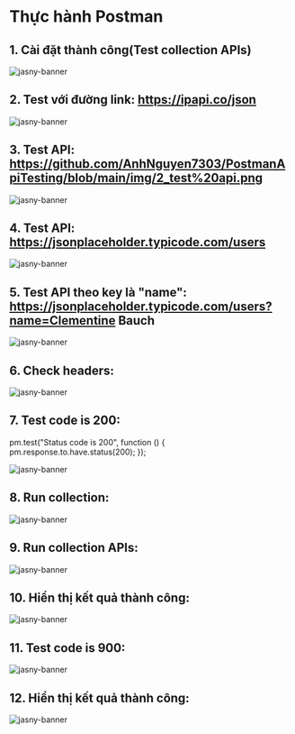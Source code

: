 # Thực hành Postman

## 1. Cài đặt thành công(Test collection APIs)

![jasny-banner](https://github.com/AnhNguyen7303/PostmanApiTesting/blob/main/img/0_C%C3%A0i%20%C4%91%E1%BA%B7t%20th%C3%A0nh%20c%C3%B4ng.png)

## 2. Test với đường link: https://ipapi.co/json

![jasny-banner](https://github.com/AnhNguyen7303/PostmanApiTesting/blob/main/img/1_test%20v%E1%BB%9Bi%20link%20json.png)

## 3. Test API: https://github.com/AnhNguyen7303/PostmanApiTesting/blob/main/img/2_test%20api.png

![jasny-banner](https://github.com/AnhNguyen7303/PostmanApiTesting/blob/main/img/2_test%20api.png)

## 4. Test API: https://jsonplaceholder.typicode.com/users

![jasny-banner](https://github.com/AnhNguyen7303/PostmanApiTesting/blob/main/img/3_test%20api%20user.png)

## 5. Test API theo key là "name": https://jsonplaceholder.typicode.com/users?name=Clementine Bauch

![jasny-banner](https://github.com/AnhNguyen7303/PostmanApiTesting/blob/main/img/4_test%20api%20theo%20key%20l%C3%A0%20name.png)

## 6. Check headers: 

![jasny-banner](https://github.com/AnhNguyen7303/PostmanApiTesting/blob/main/img/5_check%20headers%20.png)

## 7. Test code is 200: 

pm.test("Status code is 200", function () {
    pm.response.to.have.status(200);
});


![jasny-banner](https://github.com/AnhNguyen7303/PostmanApiTesting/blob/main/img/6_test%20code%20is%20200.png)

## 8. Run collection: 

![jasny-banner](https://github.com/AnhNguyen7303/PostmanApiTesting/blob/main/img/7_run%20collection.png)

## 9. Run collection APIs: 

![jasny-banner](https://github.com/AnhNguyen7303/PostmanApiTesting/blob/main/img/8_run%20collection%20apis.png)

## 10. Hiển thị kết quả thành công: 

![jasny-banner](https://github.com/AnhNguyen7303/PostmanApiTesting/blob/main/img/9_hien%20thi%20ket%20qua%20thanh%20cong%20code%20is%20200.png)

## 11. Test code is 900: 

![jasny-banner](https://github.com/AnhNguyen7303/PostmanApiTesting/blob/main/img/10_test%20code%20is%20900.png)

## 12. Hiển thị kết quả thành công: 

![jasny-banner](https://github.com/AnhNguyen7303/PostmanApiTesting/blob/main/img/11_hien%20thi%20ket%20qua%20that%20bai%20code%20is%20900.png)
